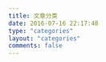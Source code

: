 ```yaml
---
title: 文章分类
date: 2016-07-16 22:17:48
type: "categories"
layout: "categories"
comments: false
---
```

